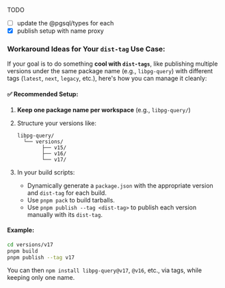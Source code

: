 TODO

- [ ] update the @pgsql/types for each
- [x] publish setup with name proxy

### Workaround Ideas for Your `dist-tag` Use Case:

If your goal is to do something **cool with `dist-tags`**, like publishing multiple versions under the same package name (e.g., `libpg-query`) with different tags (`latest`, `next`, `legacy`, etc.), here's how you can manage it cleanly:

#### ✅ Recommended Setup:

1. **Keep one package name per workspace** (e.g., `libpg-query/`)
2. Structure your versions like:

   ```
   libpg-query/
     └── versions/
           ├── v15/
           ├── v16/
           └── v17/
   ```
3. In your build scripts:

   * Dynamically generate a `package.json` with the appropriate version and `dist-tag` for each build.
   * Use `pnpm pack` to build tarballs.
   * Use `pnpm publish --tag <dist-tag>` to publish each version manually with its `dist-tag`.

#### Example:

```bash
cd versions/v17
pnpm build
pnpm publish --tag v17
```

You can then `npm install libpg-query@v17`, `@v16`, etc., via tags, while keeping only one name.
